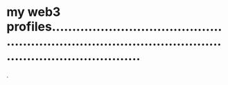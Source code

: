 # my web3 profiles................................................................................................................................
.
